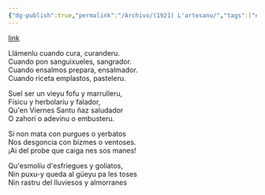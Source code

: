 ```yaml
---
{"dg-publish":true,"permalink":"/Archivo/(1921) L'artesanu/","tags":["#Siglo_20","a1921","central","Francisco_González_Prieto","escrito","Gijón","poema"]}
---
```


[link](https://www.xuliocs.com/oficiosarts.htm)

Llámenlu cuando cura, curanderu.  
Cuando pon sanguixueles, sangrador.  
Cuando ensalmos prepara, ensalmador.  
Cuando riceta emplastos, pasteleru.

Suel ser un vieyu fofu y marrulleru,  
Físicu y herbolariu y falador,  
Qu'en Viernes Santu ñaz saludador  
O zahorí o adevinu o embusteru.

Si non mata con purgues o yerbatos  
Nos desgoncia con bizmes o ventoses.  
¡Ai del probe que caiga nes sos manes!

Qu'esmolíu d'esfriegues y goliatos,  
Nin puxu-y queda al güeyu pa les toses  
Nin rastru del lluviesos y almorranes
